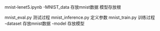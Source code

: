 mnist-lenet5.ipynb
-MNIST_data 存放mnist数据
模型存放根

mnist_eval.py 测试过程
mnist_inference.py 定义参数
mnist_train.py 训练过程
-dataset 存放mnist数据
-model 存放模型
